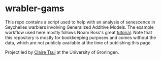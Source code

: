 # wrabler-gams

This repo contains a script used to help with an analysis of senescence in Seychelles warblers involving Generalized Additive Models. The example workflow used here mostly follows Noam Ross's great [tutorial](https://noamross.github.io/gams-in-r-course/). Note that this repository is mostly for bookkeeping purposes and comes without the data, which are not publicly available at the time of publishing this page.

Project led by [Claire Tsui](https://research.rug.nl/en/persons/claire-tsui) at the University of Groningen.
